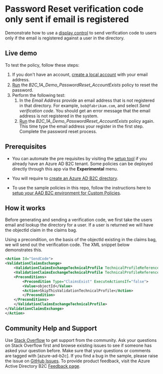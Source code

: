 # Password Reset verification code only sent if email is registered

Demonstrate how to use a [display control](https://docs.microsoft.com/azure/active-directory-b2c/display-controls) to send verification code to users only if the email is registered against a user in the directory.

## Live demo

To test the policy, follow these steps:

1. If you don't have an account, [create a local account](https://b2clivedemo.b2clogin.com/b2clivedemo.onmicrosoft.com/B2C_1A_signup_signin/oauth2/v2.0/authorize?client_id=cfaf887b-a9db-4b44-ac47-5efff4e2902c&nonce=defaultNonce&redirect_uri=https://jwt.ms&scope=openid&response_type=id_token&prompt=login) with your email address.
1. [Run](https://b2clivedemo.b2clogin.com/b2clivedemo.onmicrosoft.com/B2C_1A_Demo_PasswordReset_AccountExists/oauth2/v2.0/authorize?client_id=cfaf887b-a9db-4b44-ac47-5efff4e2902c&nonce=defaultNonce&redirect_uri=https%3A%2F%2Fjwt.ms&scope=openid&response_type=id_token&prompt=login) the *B2C_1A_Demo_PasswordReset_AccountExists* policy to reset the password.
1. Perform the following test:
    1. In the *Email Address* provide an email address that is not registered in that directory. For example, `bob@fabrikam.com`, and select *Send verification code*. You should get an error message that the email address is not registered in the system.
    1. [Run](https://b2clivedemo.b2clogin.com/b2clivedemo.onmicrosoft.com/B2C_1A_Demo_PasswordReset_AccountExists/oauth2/v2.0/authorize?client_id=cfaf887b-a9db-4b44-ac47-5efff4e2902c&nonce=defaultNonce&redirect_uri=https%3A%2F%2Fjwt.ms&scope=openid&response_type=id_token&prompt=login) the *B2C_1A_Demo_PasswordReset_AccountExists* policy again. This time type the email address your register in the first step. Complete the password reset process. 

## Prerequisites

- You can automate the pre requisites by visiting the [setup tool](https://aka.ms/iefsetup) if you already have an Azure AD B2C tenant. Some policies can be deployed directly through this app via the **Experimental** menu.

- You will require to [create an Azure AD B2C directory](https://docs.microsoft.com/azure/active-directory-b2c/tutorial-create-tenant).

- To use the sample policies in this repo, follow the instructions here to [setup your AAD B2C environment for Custom Policies](https://docs.microsoft.com/azure/active-directory-b2c/active-directory-b2c-get-started-custom).

## How it works

Before generating and sending a verification code, we first take the users email and lookup the directory for a user. If a user is returned we will have the objectId claim in the claims bag. 

Using a precondition, on the basis of the objectId existing in the claims bag, we will send out the verification code. The XML snippet below demonstrates this.

```xml
<Action Id="SendCode">
<ValidationClaimsExchange>
    <ValidationClaimsExchangeTechnicalProfile TechnicalProfileReferenceId="AAD-UserReadUsingEmailAddress-emailAddress" />
    <ValidationClaimsExchangeTechnicalProfile TechnicalProfileReferenceId="AadSspr-SendCode">
    <Preconditions>
        <Precondition Type="ClaimsExist" ExecuteActionsIf="false">
        <Value>objectId</Value>
        <Action>SkipThisValidationTechnicalProfile</Action>
        </Precondition>
    </Preconditions>
    </ValidationClaimsExchangeTechnicalProfile>
</ValidationClaimsExchange>
</Action>
```


## Community Help and Support

Use [Stack Overflow](https://stackoverflow.com/questions/tagged/azure-ad-b2c) to get support from the community. Ask your questions on Stack Overflow first and browse existing issues to see if someone has asked your question before. Make sure that your questions or comments are tagged with [azure-ad-b2c].
If you find a bug in the sample, please raise the issue on [GitHub Issues](https://github.com/azure-ad-b2c/samples/issues).
To provide product feedback, visit the Azure Active Directory B2C [Feedback page](https://feedback.azure.com/forums/169401-azure-active-directory?category_id=160596).
